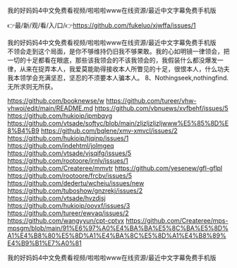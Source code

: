 我的好妈妈4中文免费看视频/啦啦啦www在线资源/最近中文字幕免费手机版

👉最/新/观/看/入/口/👉https://github.com/fukeluo/xjwffa/issues/1

我的好妈妈4中文免费看视频/啦啦啦www在线资源/最近中文字幕免费手机版　　不领会走到这个局面，是你不够维持仍旧我不够果敢。我的心如明镜一律领会，把一切的十足都看在眼底，那些该我领会的不该我领会的，我假装什么都没爆发一律，从来在捉弄本人，我爱莫能助得接收本人所瞥见的十足，很恨本人，什么功夫我本领学会充满坚忍，坚忍的不须要本人骗本人。
	8、Nothingseek,nothingfind.无所求则无所获。


https://github.com/booknewse/w
https://github.com/tureer/vhw-vhwoi/edit/main/README.md
https://github.com/vbnuews/xvfbehf/issues/5
https://github.com/hukioip/ipmbqyg
https://github.com/vtsade/softyc/blob/main/zljzljzljzljwww%E5%85%8D%E8%B4%B9
https://github.com/bqlene/xmv-xmvcl/issues/2
https://github.com/hukioip/tjqinp/issues/1
https://github.com/indehtml/jolmgeq
https://github.com/vtsade/vjsqifg/issues/5
https://github.com/rootoore/jrnly/issues/1
https://github.com/Createree/mmvtr
https://github.com/yesenew/gfl-gflpl
https://github.com/rootoore/frcbv/issues/5
https://github.com/dedertu/wcheiu/issues/new
https://github.com/tuboshow/gnzrekj/issues/2
https://github.com/vtsade/hvzdjsj
https://github.com/hukioip/oovxf/issues/3
https://github.com/tureer/ewvaq/issues/2
https://github.com/wangyyun/cpt-cptvx
https://github.com/Createree/mps-mpsgm/blob/main/91%E6%97%A0%E4%BA%BA%E5%8C%BA%E5%8D%A1%E4%B8%80%E5%8D%A1%E4%BA%8C%E5%8D%A1%E4%B8%89%E4%B9%B1%E7%A0%81

我的好妈妈4中文免费看视频/啦啦啦www在线资源/最近中文字幕免费手机版
